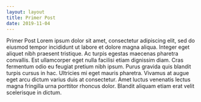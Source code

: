 ```yaml
---
layout: layout
title: Primer Post
date: 2019-11-04
---
```


Primer Post
Lorem ipsum dolor sit amet, consectetur adipiscing elit, sed do eiusmod tempor incididunt ut labore et dolore magna aliqua. 
Integer eget aliquet nibh praesent tristique. Ac turpis egestas maecenas pharetra convallis. 
Est ullamcorper eget nulla facilisi etiam dignissim diam. Cras fermentum odio eu feugiat pretium nibh ipsum. 
Purus gravida quis blandit turpis cursus in hac. Ultricies mi eget mauris pharetra. 
Vivamus at augue eget arcu dictum varius duis at consectetur. 
Amet luctus venenatis lectus magna fringilla urna porttitor rhoncus dolor. 
Blandit aliquam etiam erat velit scelerisque in dictum.
